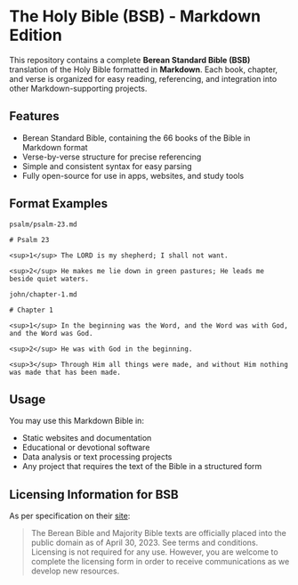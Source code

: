 # The Holy Bible (BSB) - Markdown Edition

This repository contains a complete **Berean Standard Bible (BSB)** translation of the Holy Bible formatted in **Markdown**. Each book, chapter, and verse is organized for easy reading, referencing, and integration into other Markdown-supporting projects.

## Features

- Berean Standard Bible, containing the 66 books of the Bible in Markdown format  
- Verse-by-verse structure for precise referencing  
- Simple and consistent syntax for easy parsing  
- Fully open-source for use in apps, websites, and study tools  

## Format Examples

`psalm/psalm-23.md`
```
# Psalm 23

<sup>1</sup> The LORD is my shepherd; I shall not want.

<sup>2</sup> He makes me lie down in green pastures; He leads me beside quiet waters.
```

`john/chapter-1.md`
```
# Chapter 1

<sup>1</sup> In the beginning was the Word, and the Word was with God, and the Word was God.

<sup>2</sup> He was with God in the beginning.

<sup>3</sup> Through Him all things were made, and without Him nothing was made that has been made.
```

## Usage

You may use this Markdown Bible in:

- Static websites and documentation  
- Educational or devotional software  
- Data analysis or text processing projects  
- Any project that requires the text of the Bible in a structured form

## Licensing Information for BSB

As per specification on their [site](https://berean.bible/licensing.htm):

> The Berean Bible and Majority Bible texts are officially placed into the public domain as of April 30, 2023. See terms and conditions.  
> Licensing is not required for any use. However, you are welcome to complete the licensing form in order to receive communications as we develop new resources.

